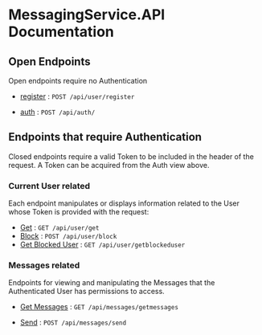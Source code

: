# MessagingService.API Documentation

## Open Endpoints

Open endpoints require no Authentication

 - [register](https://github.com/karacamelihcan/messaging-service/blob/main/user/Register.md) : `POST /api/user/register`
 
 -   [auth](https://github.com/karacamelihcan/messaging-service/blob/main/user/auth-login.md)  :  `POST /api/auth/`
 

## Endpoints that require Authentication

Closed endpoints require a valid Token to be included in the header of the request. A Token can be acquired from the Auth view above.

### Current User related

Each endpoint manipulates or displays information related to the User whose Token is provided with the request:

-   [Get](https://github.com/karacamelihcan/messaging-service/blob/main/user/Get.md)       :  `GET /api/user/get`
-  [Block](https://github.com/karacamelihcan/messaging-service/blob/main/user/Block.md)  :  `POST /api/user/block`
- [Get Blocked User](https://github.com/karacamelihcan/messaging-service/blob/main/user/Get%20Block%20User.md)  :  `GET /api/user/getblockeduser`


### Messages related

Endpoints for viewing and manipulating the Messages that the Authenticated User has permissions to access.

-   [Get Messages]()       :  `GET /api/messages/getmessages`

-  [Send](https://github.com/karacamelihcan/messaging-service/blob/main/messages/Send.md)  :  `POST /api/messages/send`

